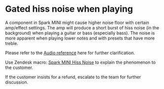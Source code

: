 # Gated hiss noise when playing
A component in Spark MINI might cause higher noise floor with certain amp/effect settings. The amp will produce a short burst of hiss noise (in the background) when playing a guitar or bass (especially bass). The noise is more apparent when playing lower notes and with presets that have more treble.

Please refer to the [Audio reference](https://drive.google.com/file/d/1PyMGst-QNJARss5I-pc6oQwHq1cktQT_/view?usp=sharing) here for further clarification.

Use Zendesk macro: <u>Spark MINI Hiss Noise</u> to explain the phenomenon to the customer.

If the customer insists for a refund, escalate to the team for further discussion.

